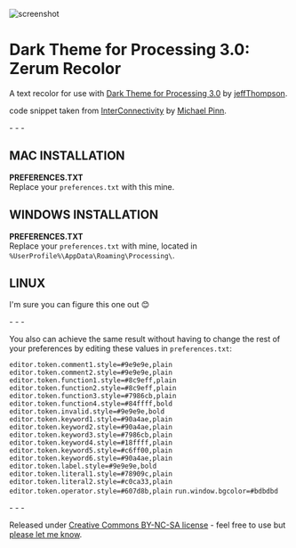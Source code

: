 ﻿![screenshot](https://raw.github.com/figurehe4d/DarkProcessingTheme_3.0/master/screenshot.png)

Dark Theme for Processing 3.0: Zerum Recolor
===================

A text recolor for use with [Dark Theme for Processing 3.0](https://github.com/jeffThompson/DarkProcessingTheme_3.0) by [jeffThompson](http://www.jeffreythompson.org). 

code snippet taken from [InterConnectivity](https://www.openprocessing.org/sketch/174460) by [Michael Pinn](https://www.openprocessing.org/user/39442).

\- \- \-

## MAC INSTALLATION  
**PREFERENCES.TXT**  
Replace your `preferences.txt` with this mine.

## WINDOWS INSTALLATION  
**PREFERENCES.TXT**  
Replace your `preferences.txt` with mine, located in `%UserProfile%\AppData\Roaming\Processing\`.

## LINUX  
I'm sure you can figure this one out 😊

\- \- \-

You also can achieve the same result without having to change the rest of your preferences by editing these values in `preferences.txt`:

`editor.token.comment1.style=#9e9e9e,plain`
`editor.token.comment2.style=#9e9e9e,plain`
`editor.token.function1.style=#8c9eff,plain`
`editor.token.function2.style=#8c9eff,plain`
`editor.token.function3.style=#7986cb,plain`
`editor.token.function4.style=#84ffff,bold`
`editor.token.invalid.style=#9e9e9e,bold`
`editor.token.keyword1.style=#90a4ae,plain`
`editor.token.keyword2.style=#90a4ae,plain`
`editor.token.keyword3.style=#7986cb,plain`
`editor.token.keyword4.style=#18ffff,plain`
`editor.token.keyword5.style=#c6ff00,plain`
`editor.token.keyword6.style=#90a4ae,plain`
`editor.token.label.style=#9e9e9e,bold`
`editor.token.literal1.style=#78909c,plain`
`editor.token.literal2.style=#c0ca33,plain`
`editor.token.operator.style=#607d8b,plain`
`run.window.bgcolor=#bdbdbd`

\- \- \-

Released under [Creative Commons BY-NC-SA license](http://creativecommons.org/licenses/by-nc-sa/3.0/) - feel free to use but [please let me know](deft.motive@gmail.com).
